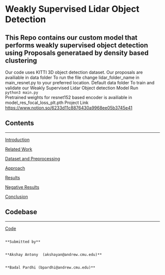 # Weakly Supervised Lidar Object Detection
## This Repo contains our custom model that performs weakly supervised object detection using Proposals generataed by density based clustering
Our code uses KITTI 3D object detection dataset. Our proposals are availiable in data folder
To run the file change lidar_folder_name in main_resnet.py to your preferred location. Default data folder
To train and validate our Weakly Supervised Lidar Object detection Model Run  
``` python3 main.py ```  
Pretrained weights for resnet152 based encoder is availiable in model_res_focal_loss_plt.pth
Project Link
https://www.notion.so/6233d11c8876430a9968ee05b3745e41

## Contents

---

[Introduction](Weakly%20Supervised%20Lidar%20Object%20Detection%206233d11c8876430a9968ee05b3745e41/Introduction%201bedc325cd814cb69ec77ef5353d7a2e.md)

[Related Work](Weakly%20Supervised%20Lidar%20Object%20Detection%206233d11c8876430a9968ee05b3745e41/Related%20Work%20911867049d684547bf5465cde76aa00e.md)

[Dataset and Preprocessing](Weakly%20Supervised%20Lidar%20Object%20Detection%206233d11c8876430a9968ee05b3745e41/Dataset%20and%20Preprocessing%20f6d25cc481174204b3c9400ff32e7a4b.md)

[Approach](Weakly%20Supervised%20Lidar%20Object%20Detection%206233d11c8876430a9968ee05b3745e41/Approach%206e9de9d373f34a6cbd8ebb81a68c4857.md)

[Results](Weakly%20Supervised%20Lidar%20Object%20Detection%206233d11c8876430a9968ee05b3745e41/Results%2032b4830f4038454b895236df7a2de24b.md)

[Negative Results](Weakly%20Supervised%20Lidar%20Object%20Detection%206233d11c8876430a9968ee05b3745e41/Negative%20Results%204688762f0d8e4431bc6df3e2c2a1fced.md)

[Conclusion](Weakly%20Supervised%20Lidar%20Object%20Detection%206233d11c8876430a9968ee05b3745e41/Conclusion%20f0d83b8139f642d782f9f9e31ac3d005.md)

## Codebase

---

[Code ](Weakly%20Supervised%20Lidar%20Object%20Detection%206233d11c8876430a9968ee05b3745e41/Code%20faa61a75cd37408a8eaade3bd88b0f5b.md)

                                                                                                                                                                          **Submitted by**

                                                                                                                                                                                      **Akshay Antony  (akshayan@andrew.cmu.edu)**

                                                                                                                                                                                 **Badal Pardhi (bpardhi@andrew.cmu.edu)**
